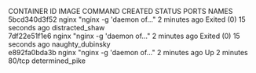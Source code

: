 CONTAINER ID        IMAGE                  COMMAND                  CREATED             STATUS                      PORTS               NAMES  
5bcd340d3f52        nginx                  "nginx -g 'daemon of…"   2 minutes ago       Exited (0) 15 seconds ago                       distracted_shaw  
7df22e51f1e6        nginx                  "nginx -g 'daemon of…"   2 minutes ago       Exited (0) 15 seconds ago                       naughty_dubinsky  
e892fa0bda3b        nginx                  "nginx -g 'daemon of…"   2 minutes ago       Up 2 minutes                80/tcp              determined_pike  

